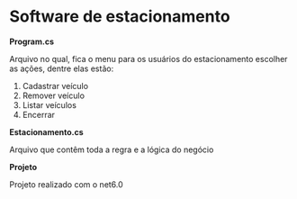 # Software de estacionamento

**Program.cs**

Arquivo no qual, fica o menu para os usuários do estacionamento escolher as ações, dentre elas estão:
1. Cadastrar veículo
2. Remover veículo
3. Listar veículos
4. Encerrar

**Estacionamento.cs**

Arquivo que contêm toda a regra e a lógica do negócio

**Projeto**

Projeto realizado com o net6.0